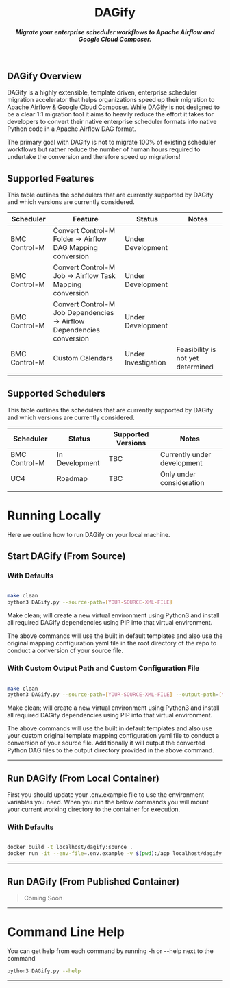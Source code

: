 <center>
    <span> <h1>DAGify</h1></span>
    <span> <h4><i>Migrate your enterprise scheduler workflows to Apache Airflow and Google Cloud Composer. </i></h4></span>
</center>
<br>

## DAGify Overview 
DAGify is a highly extensible, template driven, enterprise scheduler migration accelerator that helps organizations speed up their migration to Apache Airflow & Google Cloud Composer. While DAGify is not designed to be a clear 1:1 migration tool it aims to heavily reduce the effort it takes for developers to convert their native enterprise scheduler formats into native Python code in a Apache Airflow DAG format.  

The primary goal with DAGify is not to migrate 100% of existing scheduler workflows but rather reduce the number of human hours required to undertake the conversion and therefore speed up migrations! 
</br>

## Supported Features
This table outlines the schedulers that are currently supported by DAGify and which versions are currently considered. 


| Scheduler     | Feature         | Status | Notes                       |
|---------------|----------------|--------------------|-----------------------------|
| BMC Control-M | Convert Control-M  Folder -> Airflow DAG Mapping conversion | Under Development                |  |
| BMC Control-M | Convert Control-M  Job -> Airflow Task Mapping conversion | Under Development                |  |
| BMC Control-M | Convert Control-M Job Dependencies -> Airflow Dependencies conversion | Under Development                |  |
| BMC Control-M | Custom Calendars | Under Investigation                | Feasibility is not yet determined |
|               |                |                    |                             |

## Supported Schedulers
This table outlines the schedulers that are currently supported by DAGify and which versions are currently considered. 


| Scheduler     | Status         | Supported Versions | Notes                       |
|---------------|----------------|--------------------|-----------------------------|
| BMC Control-M | In Development | TBC                | Currently under development |
| UC4           | Roadmap        | TBC                | Only under consideration    |
|               |                |                    |                             |

# Running Locally
Here we outline how to run DAGify on your local machine.

## Start DAGify (From Source)

### With Defaults
```bash

make clean
python3 DAGify.py --source-path=[YOUR-SOURCE-XML-FILE]

```
Make clean; will create a new virtual environment using Python3 and install all required DAGify dependencies using PIP into that virtual environment.

The above commands will use the built in default templates and also use the original mapping configuration yaml file in the root directory of the repo to conduct a conversion of your source file.

### With Custom Output Path and Custom Configuration File
```bash

make clean
python3 DAGify.py --source-path=[YOUR-SOURCE-XML-FILE] --output-path=[YOUR-OUTPUT-PATH] --config-file=[YOUR-CUSTOM-CONFIGURATION-YAML]

```
Make clean; will create a new virtual environment using Python3 and install all required DAGify dependencies using PIP into that virtual environment.

The above commands will use the built in default templates and also use your custom original template mapping configuration yaml file to conduct a conversion of your source file. Additionally it will output the converted Python DAG files to the output directory provided in the above command. 

---


## Run DAGify (From Local Container)
First you should update your .env.example file to use the environment variables you need. 
When you run the below commands you will mount your current working directory to the container for execution.
### With Defaults
```bash

docker build -t localhost/dagify:source . 
docker run -it --env-file=.env.example -v $(pwd):/app localhost/dagify:source

```
---


## Run DAGify (From Published Container)
> Coming Soon

---
# Command Line Help
You can get help from each command by running -h or --help next to the command

```bash
python3 DAGify.py --help
```
---

</br>

